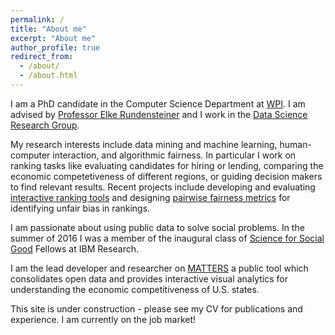 ```yaml
---
permalink: /
title: "About me"
excerpt: "About me"
author_profile: true
redirect_from: 
  - /about/
  - /about.html
---
```

I am a PhD candidate in the Computer Science Department at [WPI](http://www.wpi.edu/academics/cs/). I am advised by [Professor Elke Rundensteiner](https://www.wpi.edu/people/faculty/rundenst) and I work in the [Data Science Research Group](href="http://davis.wpi.edu:8180/DSRG/).

My research interests include data mining and machine learning, human-computer interaction, and algorithmic fairness. In particular I work on ranking tasks like evaluating candidates for hiring or lending, comparing the economic competetiveness of different regions, or guiding decision makers to find relevant results.  Recent projects include developing and evaluating [interactive ranking tools](http://rankit.wpi.edu) and designing [pairwise fairness metrics](/publications/2019-FARE) for identifying unfair bias in rankings.

I am passionate about using public data to solve social problems. In the summer of 2016 I was a member of the inaugural class of [Science for Social Good](https://www.research.ibm.com/science-for-social-good/) Fellows at IBM Research.

I am the lead developer and researcher on [MATTERS](http://matters.mhtc.org/) a public tool which consolidates open data and provides interactive visual analytics for understanding the economic competitiveness of U.S. states. 

This site is under construction - please see my CV for publications and experience. I am currently on the job market!
